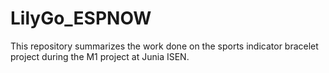 # LilyGo_ESPNOW
This repository summarizes the work done on the sports indicator bracelet project during the M1 project at Junia ISEN.
